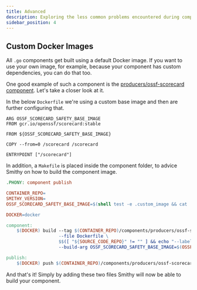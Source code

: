 ```yaml
---
title: Advanced
description: Exploring the less common problems encountered during component creation.
sidebar_position: 4
---
```


## Custom Docker Images

All `.go` components get built using a default Docker image. If you want to use your own image, for example, because your component has custom dependencies, you can do that too.

One good example of such a component is the [producers/ossf-scorecard component](https://github.com/smithy-security/smithy/tree/main/components/producers/ossf-scorecard). Let's take a closer look at it.

In the below `Dockerfile` we're using a custom base image and then are further configuring that.

```docker title="smithy/components/producers/ossf-scorecard/Dockerfile"
ARG OSSF_SCORECARD_SAFETY_BASE_IMAGE
FROM gcr.io/openssf/scorecard:stable

FROM ${OSSF_SCORECARD_SAFETY_BASE_IMAGE}

COPY --from=0 /scorecard /scorecard

ENTRYPOINT ["/scorecard"]
```

In addition, a `Makefile` is placed inside the component folder, to advice Smithy on how to build the component image.

```makefile title="smithy/components/producers/ossf-scorecard/Makefile"
.PHONY: component publish

CONTAINER_REPO=
SMITHY_VERSION=
OSSF_SCORECARD_SAFETY_BASE_IMAGE=$(shell test -e .custom_image && cat .custom_image || echo "alpine:latest")

DOCKER=docker

component:
	$(DOCKER) build --tag $(CONTAINER_REPO)/components/producers/ossf-scorecard:$(SMITHY_VERSION) \
					--file Dockerfile \
					$$([ "${SOURCE_CODE_REPO}" != "" ] && echo "--label=org.opencontainers.image.source=${SOURCE_CODE_REPO}" ) \
					--build-arg OSSF_SCORECARD_SAFETY_BASE_IMAGE=$(OSSF_SCORECARD_SAFETY_BASE_IMAGE) ../../.. 1>&2

publish:
	$(DOCKER) push $(CONTAINER_REPO)/components/producers/ossf-scorecard:$(SMITHY_VERSION) 1>&2
```

And that's it! Simply by adding these two files Smithy will now be able to build your component.

